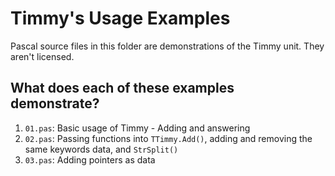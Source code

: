 Timmy's Usage Examples
=======================
Pascal source files in this folder are demonstrations of the Timmy unit.
They aren't licensed.  

What does each of these examples demonstrate?
---------------------------------------------
1. `01.pas`: Basic usage of Timmy - Adding and answering
2. `02.pas`: Passing functions into `TTimmy.Add()`, adding and removing the same keywords data, and `StrSplit()`
3. `03.pas`: Adding pointers as data
